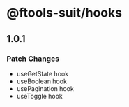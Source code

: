 # @ftools-suit/hooks

## 1.0.1

### Patch Changes

- useGetState hook
- useBoolean hook
- usePagination hook
- useToggle hook
